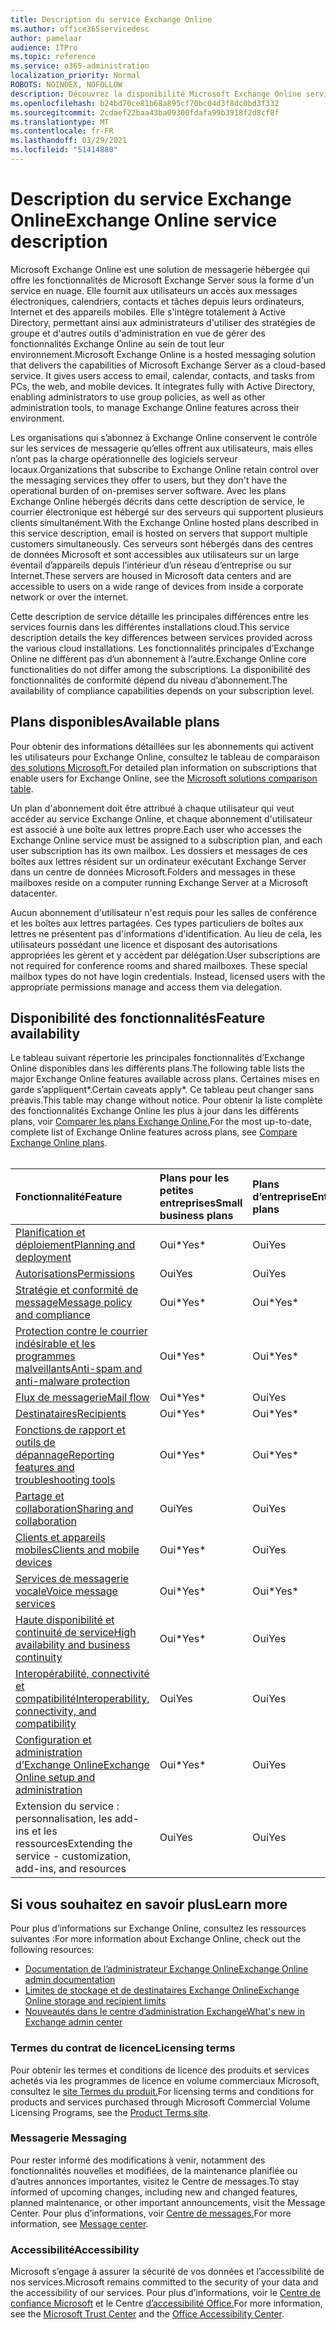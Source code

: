 ```yaml
---
title: Description du service Exchange Online
ms.author: office365servicedesc
author: pamelaar
audience: ITPro
ms.topic: reference
ms.service: o365-administration
localization_priority: Normal
ROBOTS: NOINDEX, NOFOLLOW
description: Découvrez la disponibilité Microsoft Exchange Online service et des fonctionnalités dans les plans Microsoft 365 et Office 365.
ms.openlocfilehash: b24bd70ce81b68a895cf70bc04d3f8dc0bd3f332
ms.sourcegitcommit: 2cdaef22baa43ba09300fdafa99b3918f2d8cf8f
ms.translationtype: MT
ms.contentlocale: fr-FR
ms.lasthandoff: 03/29/2021
ms.locfileid: "51414880"
---
```

# <a name="exchange-online-service-description"></a><span data-ttu-id="dc033-103">Description du service Exchange Online</span><span class="sxs-lookup"><span data-stu-id="dc033-103">Exchange Online service description</span></span>

<span data-ttu-id="dc033-p101">Microsoft Exchange Online est une solution de messagerie hébergée qui offre les fonctionnalités de Microsoft Exchange Server sous la forme d'un service en nuage. Elle fournit aux utilisateurs un accès aux messages électroniques, calendriers, contacts et tâches depuis leurs ordinateurs, Internet et des appareils mobiles. Elle s'intègre totalement à Active Directory, permettant ainsi aux administrateurs d'utiliser des stratégies de groupe et d'autres outils d'administration en vue de gérer des fonctionnalités Exchange Online au sein de tout leur environnement.</span><span class="sxs-lookup"><span data-stu-id="dc033-p101">Microsoft Exchange Online is a hosted messaging solution that delivers the capabilities of Microsoft Exchange Server as a cloud-based service. It gives users access to email, calendar, contacts, and tasks from PCs, the web, and mobile devices. It integrates fully with Active Directory, enabling administrators to use group policies, as well as other administration tools, to manage Exchange Online features across their environment.</span></span>
  
<span data-ttu-id="dc033-107">Les organisations qui s’abonnez à Exchange Online conservent le contrôle sur les services de messagerie qu’elles offrent aux utilisateurs, mais elles n’ont pas la charge opérationnelle des logiciels serveur locaux.</span><span class="sxs-lookup"><span data-stu-id="dc033-107">Organizations that subscribe to Exchange Online retain control over the messaging services they offer to users, but they don't have the operational burden of on-premises server software.</span></span> <span data-ttu-id="dc033-108">Avec les plans Exchange Online hébergés décrits dans cette description de service, le courrier électronique est hébergé sur des serveurs qui supportent plusieurs clients simultanément.</span><span class="sxs-lookup"><span data-stu-id="dc033-108">With the Exchange Online hosted plans described in this service description, email is hosted on servers that support multiple customers simultaneously.</span></span> <span data-ttu-id="dc033-109">Ces serveurs sont hébergés dans des centres de données Microsoft et sont accessibles aux utilisateurs sur un large éventail d’appareils depuis l’intérieur d’un réseau d’entreprise ou sur Internet.</span><span class="sxs-lookup"><span data-stu-id="dc033-109">These servers are housed in Microsoft data centers and are accessible to users on a wide range of devices from inside a corporate network or over the internet.</span></span>

<span data-ttu-id="dc033-110">Cette description de service détaille les principales différences entre les services fournis dans les différentes installations cloud.</span><span class="sxs-lookup"><span data-stu-id="dc033-110">This service description details the key differences between services provided across the various cloud installations.</span></span> <span data-ttu-id="dc033-111">Les fonctionnalités principales d’Exchange Online ne diffèrent pas d’un abonnement à l’autre.</span><span class="sxs-lookup"><span data-stu-id="dc033-111">Exchange Online core functionalities do not differ among the subscriptions.</span></span> <span data-ttu-id="dc033-112">La disponibilité des fonctionnalités de conformité dépend du niveau d’abonnement.</span><span class="sxs-lookup"><span data-stu-id="dc033-112">The availability of compliance capabilities depends on your subscription level.</span></span>
  
## <a name="available-plans"></a><span data-ttu-id="dc033-113">Plans disponibles</span><span class="sxs-lookup"><span data-stu-id="dc033-113">Available plans</span></span>

<span data-ttu-id="dc033-114">Pour obtenir des informations détaillées sur les abonnements qui activent les utilisateurs pour Exchange Online, consultez le tableau de comparaison [des solutions Microsoft.](https://go.microsoft.com/fwlink/?linkid=2139145)</span><span class="sxs-lookup"><span data-stu-id="dc033-114">For detailed plan information on subscriptions that enable users for Exchange Online, see the [Microsoft solutions comparison table](https://go.microsoft.com/fwlink/?linkid=2139145).</span></span>

<span data-ttu-id="dc033-115">Un plan d'abonnement doit être attribué à chaque utilisateur qui veut accéder au service Exchange Online, et chaque abonnement d'utilisateur est associé à une boîte aux lettres propre.</span><span class="sxs-lookup"><span data-stu-id="dc033-115">Each user who accesses the Exchange Online service must be assigned to a subscription plan, and each user subscription has its own mailbox.</span></span> <span data-ttu-id="dc033-116">Les dossiers et messages de ces boîtes aux lettres résident sur un ordinateur exécutant Exchange Server dans un centre de données Microsoft.</span><span class="sxs-lookup"><span data-stu-id="dc033-116">Folders and messages in these mailboxes reside on a computer running Exchange Server at a Microsoft datacenter.</span></span>
  
<span data-ttu-id="dc033-p105">Aucun abonnement d'utilisateur n'est requis pour les salles de conférence et les boîtes aux lettres partagées. Ces types particuliers de boîtes aux lettres ne présentent pas d'informations d'identification. Au lieu de cela, les utilisateurs possédant une licence et disposant des autorisations appropriées les gèrent et y accèdent par délégation.</span><span class="sxs-lookup"><span data-stu-id="dc033-p105">User subscriptions are not required for conference rooms and shared mailboxes. These special mailbox types do not have login credentials. Instead, licensed users with the appropriate permissions manage and access them via delegation.</span></span>

## <a name="feature-availability"></a><span data-ttu-id="dc033-120">Disponibilité des fonctionnalités</span><span class="sxs-lookup"><span data-stu-id="dc033-120">Feature availability</span></span>

<span data-ttu-id="dc033-121">Le tableau suivant répertorie les principales fonctionnalités d’Exchange Online disponibles dans les différents plans.</span><span class="sxs-lookup"><span data-stu-id="dc033-121">The following table lists the major Exchange Online features available across plans.</span></span> <span data-ttu-id="dc033-122">Certaines mises en garde s’appliquent\*.</span><span class="sxs-lookup"><span data-stu-id="dc033-122">Certain caveats apply\*.</span></span> <span data-ttu-id="dc033-123">Ce tableau peut changer sans préavis.</span><span class="sxs-lookup"><span data-stu-id="dc033-123">This table may change without notice.</span></span> <span data-ttu-id="dc033-124">Pour obtenir la liste complète des fonctionnalités Exchange Online les plus à jour dans les différents plans, voir [Comparer les plans Exchange Online.](https://www.microsoft.com/microsoft-365/exchange/compare-microsoft-exchange-online-plans)</span><span class="sxs-lookup"><span data-stu-id="dc033-124">For the most up-to-date, complete list of Exchange Online features across plans, see [Compare Exchange Online plans](https://www.microsoft.com/microsoft-365/exchange/compare-microsoft-exchange-online-plans).</span></span><br><br>
  
| <span data-ttu-id="dc033-125">Fonctionnalité</span><span class="sxs-lookup"><span data-stu-id="dc033-125">Feature</span></span> | <span data-ttu-id="dc033-126">Plans pour les petites entreprises</span><span class="sxs-lookup"><span data-stu-id="dc033-126">Small business plans</span></span> | <span data-ttu-id="dc033-127">Plans d’entreprise</span><span class="sxs-lookup"><span data-stu-id="dc033-127">Enterprise plans</span></span> | <span data-ttu-id="dc033-128">Plans d’enseignement</span><span class="sxs-lookup"><span data-stu-id="dc033-128">Education plans</span></span> | <span data-ttu-id="dc033-129">GCC</span><span class="sxs-lookup"><span data-stu-id="dc033-129">GCC</span></span> | <span data-ttu-id="dc033-130">GCC-High</span><span class="sxs-lookup"><span data-stu-id="dc033-130">GCC-High</span></span> | <span data-ttu-id="dc033-131">DOD</span><span class="sxs-lookup"><span data-stu-id="dc033-131">DOD</span></span> | 
|:-----|:-----|:-----|:-----|:-----|:-----|:-----|
|[<span data-ttu-id="dc033-132">Planification et déploiement</span><span class="sxs-lookup"><span data-stu-id="dc033-132">Planning and deployment</span></span>](planning-and-deployment.md)|<span data-ttu-id="dc033-133">Oui\*</span><span class="sxs-lookup"><span data-stu-id="dc033-133">Yes\*</span></span>|<span data-ttu-id="dc033-134">Oui</span><span class="sxs-lookup"><span data-stu-id="dc033-134">Yes</span></span>|<span data-ttu-id="dc033-135">Oui</span><span class="sxs-lookup"><span data-stu-id="dc033-135">Yes</span></span>|<span data-ttu-id="dc033-136">Oui</span><span class="sxs-lookup"><span data-stu-id="dc033-136">Yes</span></span>|<span data-ttu-id="dc033-137">Oui</span><span class="sxs-lookup"><span data-stu-id="dc033-137">Yes</span></span>|<span data-ttu-id="dc033-138">Oui</span><span class="sxs-lookup"><span data-stu-id="dc033-138">Yes</span></span>|
|[<span data-ttu-id="dc033-139">Autorisations</span><span class="sxs-lookup"><span data-stu-id="dc033-139">Permissions</span></span>](permissions.md)|<span data-ttu-id="dc033-140">Oui</span><span class="sxs-lookup"><span data-stu-id="dc033-140">Yes</span></span>|<span data-ttu-id="dc033-141">Oui</span><span class="sxs-lookup"><span data-stu-id="dc033-141">Yes</span></span>|<span data-ttu-id="dc033-142">Oui</span><span class="sxs-lookup"><span data-stu-id="dc033-142">Yes</span></span>|<span data-ttu-id="dc033-143">Oui</span><span class="sxs-lookup"><span data-stu-id="dc033-143">Yes</span></span>|<span data-ttu-id="dc033-144">Oui</span><span class="sxs-lookup"><span data-stu-id="dc033-144">Yes</span></span>|<span data-ttu-id="dc033-145">Oui</span><span class="sxs-lookup"><span data-stu-id="dc033-145">Yes</span></span>|
|[<span data-ttu-id="dc033-146">Stratégie et conformité de message</span><span class="sxs-lookup"><span data-stu-id="dc033-146">Message policy and compliance</span></span>](message-policy-and-compliance.md)|<span data-ttu-id="dc033-147">Oui\*</span><span class="sxs-lookup"><span data-stu-id="dc033-147">Yes\*</span></span>|<span data-ttu-id="dc033-148">Oui\*</span><span class="sxs-lookup"><span data-stu-id="dc033-148">Yes\*</span></span>|<span data-ttu-id="dc033-149">Oui</span><span class="sxs-lookup"><span data-stu-id="dc033-149">Yes</span></span>|<span data-ttu-id="dc033-150">Oui</span><span class="sxs-lookup"><span data-stu-id="dc033-150">Yes</span></span>|<span data-ttu-id="dc033-151">Oui</span><span class="sxs-lookup"><span data-stu-id="dc033-151">Yes</span></span>|<span data-ttu-id="dc033-152">Oui</span><span class="sxs-lookup"><span data-stu-id="dc033-152">Yes</span></span>|
|[<span data-ttu-id="dc033-153">Protection contre le courrier indésirable et les programmes malveillants</span><span class="sxs-lookup"><span data-stu-id="dc033-153">Anti-spam and anti-malware protection</span></span>](anti-spam-and-anti-malware-protection.md)|<span data-ttu-id="dc033-154">Oui\*</span><span class="sxs-lookup"><span data-stu-id="dc033-154">Yes\*</span></span>|<span data-ttu-id="dc033-155">Oui\*</span><span class="sxs-lookup"><span data-stu-id="dc033-155">Yes\*</span></span>|<span data-ttu-id="dc033-156">Oui</span><span class="sxs-lookup"><span data-stu-id="dc033-156">Yes</span></span>|<span data-ttu-id="dc033-157">Oui</span><span class="sxs-lookup"><span data-stu-id="dc033-157">Yes</span></span>|<span data-ttu-id="dc033-158">Oui</span><span class="sxs-lookup"><span data-stu-id="dc033-158">Yes</span></span>|<span data-ttu-id="dc033-159">Oui</span><span class="sxs-lookup"><span data-stu-id="dc033-159">Yes</span></span>|
|[<span data-ttu-id="dc033-160">Flux de messagerie</span><span class="sxs-lookup"><span data-stu-id="dc033-160">Mail flow</span></span>](mail-flow.md)|<span data-ttu-id="dc033-161">Oui\*</span><span class="sxs-lookup"><span data-stu-id="dc033-161">Yes\*</span></span>|<span data-ttu-id="dc033-162">Oui</span><span class="sxs-lookup"><span data-stu-id="dc033-162">Yes</span></span>|<span data-ttu-id="dc033-163">Oui</span><span class="sxs-lookup"><span data-stu-id="dc033-163">Yes</span></span>|<span data-ttu-id="dc033-164">Oui</span><span class="sxs-lookup"><span data-stu-id="dc033-164">Yes</span></span>|<span data-ttu-id="dc033-165">Oui</span><span class="sxs-lookup"><span data-stu-id="dc033-165">Yes</span></span>|<span data-ttu-id="dc033-166">Oui</span><span class="sxs-lookup"><span data-stu-id="dc033-166">Yes</span></span>|
|[<span data-ttu-id="dc033-167">Destinataires</span><span class="sxs-lookup"><span data-stu-id="dc033-167">Recipients</span></span>](recipients.md)|<span data-ttu-id="dc033-168">Oui\*</span><span class="sxs-lookup"><span data-stu-id="dc033-168">Yes\*</span></span>|<span data-ttu-id="dc033-169">Oui\*</span><span class="sxs-lookup"><span data-stu-id="dc033-169">Yes\*</span></span>|<span data-ttu-id="dc033-170">Oui</span><span class="sxs-lookup"><span data-stu-id="dc033-170">Yes</span></span>|<span data-ttu-id="dc033-171">Oui</span><span class="sxs-lookup"><span data-stu-id="dc033-171">Yes</span></span>|<span data-ttu-id="dc033-172">Oui\*</span><span class="sxs-lookup"><span data-stu-id="dc033-172">Yes\*</span></span>|<span data-ttu-id="dc033-173">Oui\*</span><span class="sxs-lookup"><span data-stu-id="dc033-173">Yes\*</span></span>|
|[<span data-ttu-id="dc033-174">Fonctions de rapport et outils de dépannage</span><span class="sxs-lookup"><span data-stu-id="dc033-174">Reporting features and troubleshooting tools</span></span>](reporting-features-and-troubleshooting-tools.md)|<span data-ttu-id="dc033-175">Oui\*</span><span class="sxs-lookup"><span data-stu-id="dc033-175">Yes\*</span></span>|<span data-ttu-id="dc033-176">Oui\*</span><span class="sxs-lookup"><span data-stu-id="dc033-176">Yes\*</span></span>|<span data-ttu-id="dc033-177">Oui</span><span class="sxs-lookup"><span data-stu-id="dc033-177">Yes</span></span>|<span data-ttu-id="dc033-178">Oui</span><span class="sxs-lookup"><span data-stu-id="dc033-178">Yes</span></span>|<span data-ttu-id="dc033-179">Oui\*</span><span class="sxs-lookup"><span data-stu-id="dc033-179">Yes\*</span></span>|<span data-ttu-id="dc033-180">Oui\*</span><span class="sxs-lookup"><span data-stu-id="dc033-180">Yes\*</span></span>|
|[<span data-ttu-id="dc033-181">Partage et collaboration</span><span class="sxs-lookup"><span data-stu-id="dc033-181">Sharing and collaboration</span></span>](sharing-and-collaboration.md)|<span data-ttu-id="dc033-182">Oui</span><span class="sxs-lookup"><span data-stu-id="dc033-182">Yes</span></span>|<span data-ttu-id="dc033-183">Oui</span><span class="sxs-lookup"><span data-stu-id="dc033-183">Yes</span></span>|<span data-ttu-id="dc033-184">Oui</span><span class="sxs-lookup"><span data-stu-id="dc033-184">Yes</span></span>|<span data-ttu-id="dc033-185">Oui</span><span class="sxs-lookup"><span data-stu-id="dc033-185">Yes</span></span>|<span data-ttu-id="dc033-186">Oui</span><span class="sxs-lookup"><span data-stu-id="dc033-186">Yes</span></span>|<span data-ttu-id="dc033-187">Oui</span><span class="sxs-lookup"><span data-stu-id="dc033-187">Yes</span></span>|
|[<span data-ttu-id="dc033-188">Clients et appareils mobiles</span><span class="sxs-lookup"><span data-stu-id="dc033-188">Clients and mobile devices</span></span>](clients-and-mobile-devices.md)|<span data-ttu-id="dc033-189">Oui\*</span><span class="sxs-lookup"><span data-stu-id="dc033-189">Yes\*</span></span>|<span data-ttu-id="dc033-190">Oui</span><span class="sxs-lookup"><span data-stu-id="dc033-190">Yes</span></span>|<span data-ttu-id="dc033-191">Oui</span><span class="sxs-lookup"><span data-stu-id="dc033-191">Yes</span></span>|<span data-ttu-id="dc033-192">Oui\*</span><span class="sxs-lookup"><span data-stu-id="dc033-192">Yes\*</span></span>|<span data-ttu-id="dc033-193">Oui\*</span><span class="sxs-lookup"><span data-stu-id="dc033-193">Yes\*</span></span>|<span data-ttu-id="dc033-194">Oui\*</span><span class="sxs-lookup"><span data-stu-id="dc033-194">Yes\*</span></span>|
|[<span data-ttu-id="dc033-195">Services de messagerie vocale</span><span class="sxs-lookup"><span data-stu-id="dc033-195">Voice message services</span></span>](voice-message-services.md)|<span data-ttu-id="dc033-196">Oui\*</span><span class="sxs-lookup"><span data-stu-id="dc033-196">Yes\*</span></span>|<span data-ttu-id="dc033-197">Oui\*</span><span class="sxs-lookup"><span data-stu-id="dc033-197">Yes\*</span></span>|<span data-ttu-id="dc033-198">Oui</span><span class="sxs-lookup"><span data-stu-id="dc033-198">Yes</span></span>|<span data-ttu-id="dc033-199">Non\*</span><span class="sxs-lookup"><span data-stu-id="dc033-199">No\*</span></span>|<span data-ttu-id="dc033-200">Non\*</span><span class="sxs-lookup"><span data-stu-id="dc033-200">No\*</span></span>|<span data-ttu-id="dc033-201">Non\*</span><span class="sxs-lookup"><span data-stu-id="dc033-201">No\*</span></span>|
|[<span data-ttu-id="dc033-202">Haute disponibilité et continuité de service</span><span class="sxs-lookup"><span data-stu-id="dc033-202">High availability and business continuity</span></span>](high-availability-and-business-continuity.md)|<span data-ttu-id="dc033-203">Oui\*</span><span class="sxs-lookup"><span data-stu-id="dc033-203">Yes\*</span></span>|<span data-ttu-id="dc033-204">Oui</span><span class="sxs-lookup"><span data-stu-id="dc033-204">Yes</span></span>|<span data-ttu-id="dc033-205">Oui</span><span class="sxs-lookup"><span data-stu-id="dc033-205">Yes</span></span>|<span data-ttu-id="dc033-206">Oui</span><span class="sxs-lookup"><span data-stu-id="dc033-206">Yes</span></span>|<span data-ttu-id="dc033-207">Oui</span><span class="sxs-lookup"><span data-stu-id="dc033-207">Yes</span></span>|<span data-ttu-id="dc033-208">Oui</span><span class="sxs-lookup"><span data-stu-id="dc033-208">Yes</span></span>|
|[<span data-ttu-id="dc033-209">Interopérabilité, connectivité et compatibilité</span><span class="sxs-lookup"><span data-stu-id="dc033-209">Interoperability, connectivity, and compatibility</span></span>](interoperability-connectivity-and-compatibility.md)|<span data-ttu-id="dc033-210">Oui</span><span class="sxs-lookup"><span data-stu-id="dc033-210">Yes</span></span>|<span data-ttu-id="dc033-211">Oui</span><span class="sxs-lookup"><span data-stu-id="dc033-211">Yes</span></span>|<span data-ttu-id="dc033-212">Oui</span><span class="sxs-lookup"><span data-stu-id="dc033-212">Yes</span></span>|<span data-ttu-id="dc033-213">Oui</span><span class="sxs-lookup"><span data-stu-id="dc033-213">Yes</span></span>|<span data-ttu-id="dc033-214">Oui</span><span class="sxs-lookup"><span data-stu-id="dc033-214">Yes</span></span>|<span data-ttu-id="dc033-215">Oui</span><span class="sxs-lookup"><span data-stu-id="dc033-215">Yes</span></span>|
|[<span data-ttu-id="dc033-216">Configuration et administration d’Exchange Online</span><span class="sxs-lookup"><span data-stu-id="dc033-216">Exchange Online setup and administration</span></span>](exchange-online-setup-and-administration.md)|<span data-ttu-id="dc033-217">Oui\*</span><span class="sxs-lookup"><span data-stu-id="dc033-217">Yes\*</span></span>|<span data-ttu-id="dc033-218">Oui</span><span class="sxs-lookup"><span data-stu-id="dc033-218">Yes</span></span>|<span data-ttu-id="dc033-219">Oui</span><span class="sxs-lookup"><span data-stu-id="dc033-219">Yes</span></span>|<span data-ttu-id="dc033-220">Oui</span><span class="sxs-lookup"><span data-stu-id="dc033-220">Yes</span></span>|<span data-ttu-id="dc033-221">Oui</span><span class="sxs-lookup"><span data-stu-id="dc033-221">Yes</span></span>|<span data-ttu-id="dc033-222">Oui\*</span><span class="sxs-lookup"><span data-stu-id="dc033-222">Yes\*</span></span>|
|<span data-ttu-id="dc033-223">Extension du service : personnalisation, les add-ins et les ressources</span><span class="sxs-lookup"><span data-stu-id="dc033-223">Extending the service - customization, add-ins, and resources</span></span>|<span data-ttu-id="dc033-224">Oui</span><span class="sxs-lookup"><span data-stu-id="dc033-224">Yes</span></span>|<span data-ttu-id="dc033-225">Oui</span><span class="sxs-lookup"><span data-stu-id="dc033-225">Yes</span></span>|<span data-ttu-id="dc033-226">Oui</span><span class="sxs-lookup"><span data-stu-id="dc033-226">Yes</span></span>|<span data-ttu-id="dc033-227">Oui</span><span class="sxs-lookup"><span data-stu-id="dc033-227">Yes</span></span>|<span data-ttu-id="dc033-228">Oui</span><span class="sxs-lookup"><span data-stu-id="dc033-228">Yes</span></span>|<span data-ttu-id="dc033-229">Oui</span><span class="sxs-lookup"><span data-stu-id="dc033-229">Yes</span></span>|

## <a name="learn-more"></a><span data-ttu-id="dc033-230">Si vous souhaitez en savoir plus</span><span class="sxs-lookup"><span data-stu-id="dc033-230">Learn more</span></span>

<span data-ttu-id="dc033-231">Pour plus d’informations sur Exchange Online, consultez les ressources suivantes :</span><span class="sxs-lookup"><span data-stu-id="dc033-231">For more information about Exchange Online, check out the following resources:</span></span>

- [<span data-ttu-id="dc033-232">Documentation de l’administrateur Exchange Online</span><span class="sxs-lookup"><span data-stu-id="dc033-232">Exchange Online admin documentation</span></span>](/exchange/exchange-online)
- [<span data-ttu-id="dc033-233">Limites de stockage et de destinataires Exchange Online</span><span class="sxs-lookup"><span data-stu-id="dc033-233">Exchange Online storage and recipient limits</span></span>](exchange-online-limits.md)
- [<span data-ttu-id="dc033-234">Nouveautés dans le centre d’administration Exchange</span><span class="sxs-lookup"><span data-stu-id="dc033-234">What's new in Exchange admin center</span></span>](/exchange/whats-new)

### <a name="licensing-terms"></a><span data-ttu-id="dc033-235">Termes du contrat de licence</span><span class="sxs-lookup"><span data-stu-id="dc033-235">Licensing terms</span></span>

<span data-ttu-id="dc033-236">Pour obtenir les termes et conditions de licence des produits et services achetés via les programmes de licence en volume commerciaux Microsoft, consultez le [site Termes du produit.](https://www.microsoft.com/licensing/terms/)</span><span class="sxs-lookup"><span data-stu-id="dc033-236">For licensing terms and conditions for products and services purchased through Microsoft Commercial Volume Licensing Programs, see the [Product Terms site](https://www.microsoft.com/licensing/terms/).</span></span> 

### <a name="messaging"></a><span data-ttu-id="dc033-237">Messagerie </span><span class="sxs-lookup"><span data-stu-id="dc033-237">Messaging</span></span>

<span data-ttu-id="dc033-238">Pour rester informé des modifications à venir, notamment des fonctionnalités nouvelles et modifiées, de la maintenance planifiée ou d’autres annonces importantes, visitez le Centre de messages.</span><span class="sxs-lookup"><span data-stu-id="dc033-238">To stay informed of upcoming changes, including new and changed features, planned maintenance, or other important announcements, visit the Message Center.</span></span> <span data-ttu-id="dc033-239">Pour plus d’informations, voir [Centre de messages.](/microsoft-365/admin/manage/message-center)</span><span class="sxs-lookup"><span data-stu-id="dc033-239">For more information, see [Message center](/microsoft-365/admin/manage/message-center).</span></span>

### <a name="accessibility"></a><span data-ttu-id="dc033-240">Accessibilité</span><span class="sxs-lookup"><span data-stu-id="dc033-240">Accessibility</span></span>

<span data-ttu-id="dc033-241">Microsoft s’engage à assurer la sécurité de vos données et l’accessibilité de nos services.</span><span class="sxs-lookup"><span data-stu-id="dc033-241">Microsoft remains committed to the security of your data and the accessibility of our services.</span></span> <span data-ttu-id="dc033-242">Pour plus d’informations, voir le [Centre de confiance Microsoft](https://www.microsoft.com/trust-center) et le Centre [d’accessibilité Office.](https://support.office.com/article/ecab0fcf-d143-4fe8-a2ff-6cd596bddc6d)</span><span class="sxs-lookup"><span data-stu-id="dc033-242">For more information, see the [Microsoft Trust Center](https://www.microsoft.com/trust-center) and the [Office Accessibility Center](https://support.office.com/article/ecab0fcf-d143-4fe8-a2ff-6cd596bddc6d).</span></span>
